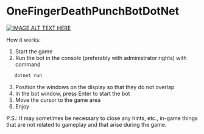 # OneFingerDeathPunchBotDotNet

[![IMAGE ALT TEXT HERE](https://img.youtube.com/vi/Nq7hARu4hws/0.jpg)](https://www.youtube.com/watch?v=Nq7hARu4hws)

How it works:
1. Start the game
2. Run the bot in the console (preferably with administrator rights) with command 
```powershell
   dotnet run
   ```
3. Position the windows on the display so that they do not overlap
4. In the bot window, press Enter to start the bot
5. Move the cursor to the game area
6. Enjoy

P.S.: It may sometimes be necessary to close any hints, etc., in-game things that are not related to gameplay and that arise during the game.
